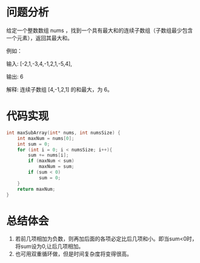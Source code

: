 # 问题分析
给定一个整数数组 nums ，找到一个具有最大和的连续子数组（子数组最少包含一个元素），返回其最大和。

例如：

输入: [-2,1,-3,4,-1,2,1,-5,4],
    
输出: 6

解释: 连续子数组 [4,-1,2,1] 的和最大，为 6。
# 代码实现
```C
int maxSubArray(int* nums, int numsSize) {
    int maxNum = nums[0];
    int sum = 0;
    for (int i = 0; i < numsSize; i++){
        sum += nums[i];
        if (maxNum < sum)
            maxNum = sum;
        if (sum < 0)
            sum = 0;
    }
    return maxNum;
}
```
# 总结体会
1. 若前几项相加为负数，则再加后面的各项必定比后几项和小。即当sum<0时，将sum设为0,让后几项相加。
2. 也可用双重循环做，但是时间复杂度将变得很高。